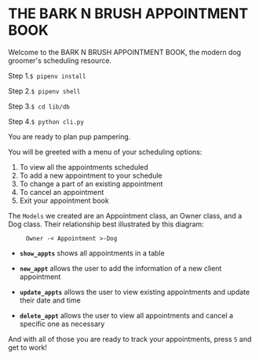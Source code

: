 # THE BARK N BRUSH APPOINTMENT BOOK

Welcome to the BARK N BRUSH APPOINTMENT BOOK, the modern dog groomer's scheduling resource.

Step 1.<code>$ pipenv install</code>

Step 2.<code>$ pipenv shell</code>

Step 3.<code>$ cd lib/db </code>

Step 4.<code>$ python cli.py</code>


You are ready to plan pup pampering.

You will be greeted with a menu of your scheduling options:
1. To view all the appointments scheduled
2. To add a new appointment to your schedule
3. To change a part of an existing appointment
4. To cancel an appointment
5. Exit your appointment book


The <code>Models</code> we created are an Appointment class, an Owner class, and a Dog class. Their relationship best illustrated by this diagram:

         Owner -< Appointment >-Dog


- <code>**show_appts**</code> shows all appointments in a table

- <code>**new_appt**</code> allows the user to add the information of a new client appointment

- <code>**update_appts**</code> allows the user to view existing appointments and update their date and time

- <code>**delete_appt**</code> allows the user to view all appointments and cancel a specific one as necessary


And with all of those you are ready to track your appointments, press <code>5</code> and get to work!



